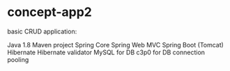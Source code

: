 # concept-app2

basic CRUD application:

Java 1.8
Maven project
Spring Core
Spring Web MVC
Spring Boot (Tomcat)
Hibernate
Hibernate validator
MySQL for DB
c3p0 for DB connection pooling
